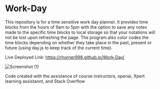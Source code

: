 # Work-Day
This repository is for a time sensitive work day planner. It provides time blocks from the hours of 9am to 5pm with the option to save any notes made to the specific time blocks to local storage so that your notations will not be lost upon refreshing the page. The program also color codes the time blocks depending on whether they take place in the past, present or future (using day.js to keep track of the current time).

Live Deployed Link: 
https://rhorner998.github.io/Work-Day/

![Screenshot (1)](https://github.com/rhorner998/Work-Day/assets/145104305/4f34d437-b57f-49bc-bede-e214c3b7fbb6)

Code created with the assistance of course instructors, openai, Xpert learning assistannt, and Stack Overflow
